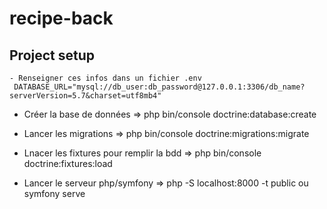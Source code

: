 # recipe-back

## Project setup
```
- Renseigner ces infos dans un fichier .env
 DATABASE_URL="mysql://db_user:db_password@127.0.0.1:3306/db_name?serverVersion=5.7&charset=utf8mb4"
```
- Créer la base de données => php bin/console doctrine:database:create

- Lancer les migrations => php bin/console doctrine:migrations:migrate

- Lnacer les fixtures pour remplir la bdd => php bin/console doctrine:fixtures:load

- Lancer le serveur php/symfony => php -S localhost:8000 -t public ou symfony serve
```

